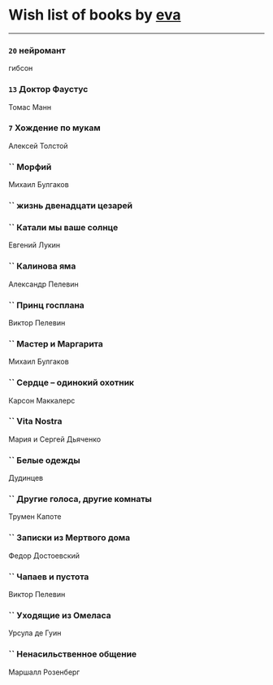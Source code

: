 # Wish list of books by [eva](https://plus.google.com/u/0/111656270551033014778/)
---

### `20` нейромант
гибсон

### `13` Доктор Фаустус
Томас Манн

### `7` Хождение по мукам
Алексей Толстой

### `` Морфий
Михаил Булгаков

### `` жизнь двенадцати цезарей

### `` Катали мы ваше солнце
Евгений Лукин

### `` Калинова яма
Александр Пелевин

### `` Принц госплана
Виктор Пелевин

### `` Мастер и Маргарита
Михаил Булгаков

### `` Сердце – одинокий охотник
Карсон Маккалерс

### `` Vita Nostra
Мария и Сергей Дьяченко

### `` Белые одежды
Дудинцев

### `` Другие голоса, другие комнаты
Трумен Капоте

### `` Записки из Мертвого дома
Федор Достоевский

### `` Чапаев и пустота
Виктор Пелевин

### `` Уходящие из Омеласа
Урсула де Гуин

### `` Ненасильственное общение
Маршалл Розенберг

